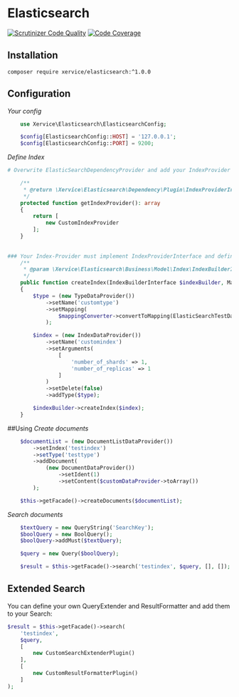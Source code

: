 # Elasticsearch

[![Scrutinizer Code Quality](https://scrutinizer-ci.com/g/xervice/elasticsearch/badges/quality-score.png?b=master)](https://scrutinizer-ci.com/g/xervice/elasticsearch/?branch=master)
[![Code Coverage](https://scrutinizer-ci.com/g/xervice/elasticsearch/badges/coverage.png?b=master)](https://scrutinizer-ci.com/g/xervice/elasticsearch/?branch=master)

## Installation
```
composer require xervice/elasticsearch:^1.0.0
```

## Configuration
*Your config*
```php
    use Xervice\Elasticsearch\ElasticsearchConfig;

    $config[ElasticsearchConfig::HOST] = '127.0.0.1';
    $config[ElasticsearchConfig::PORT] = 9200;
```

*Define Index*
```php
# Overwrite ElasticSearchDependencyProvider and add your IndexProvider 

    /**
     * @return \Xervice\Elasticsearch\Dependency\Plugin\IndexProviderInterface[]
     */
    protected function getIndexProvider(): array
    {
        return [
            new CustomIndexProvider
        ];
    }
    
    
### Your Index-Provider must implement IndexProviderInterface and define your index and types 
    /**
     * @param \Xervice\Elasticsearch\Business\Model\Index\IndexBuilderInterface $indexBuilder
     */
    public function createIndex(IndexBuilderInterface $indexBuilder, MappingConverterInterface $mappingConverter): void
    {
        $type = (new TypeDataProvider())
            ->setName('customtype')
            ->setMapping(
                $mappingConverter->convertToMapping(ElasticSearchTestDataProvider::class)
            );

        $index = (new IndexDataProvider())
            ->setName('customindex')
            ->setArguments(
                [
                    'number_of_shards' => 1,
                    'number_of_replicas' => 1
                ]
            )
            ->setDelete(false)
            ->addType($type);

        $indexBuilder->createIndex($index);
    }

```

##Using
*Create documents*
````php
    $documentList = (new DocumentListDataProvider())
        ->setIndex('testindex')
        ->setType('testtype')
        ->addDocument(
            (new DocumentDataProvider())
                ->setIdent(1)
                ->setContent($customDataProvider->toArray())
        );

    $this->getFacade()->createDocuments($documentList);
````

*Search documents*
```php
    $textQuery = new QueryString('SearchKey');
    $boolQuery = new BoolQuery();
    $boolQuery->addMust($textQuery);

    $query = new Query($boolQuery);

    $result = $this->getFacade()->search('testindex', $query, [], []);
```

## Extended Search

You can define your own QueryExtender and ResultFormatter and add them to your Search:

```php
$result = $this->getFacade()->search(
    'testindex', 
    $query, 
    [
        new CustomSearchExtenderPlugin()
    ], 
    [
        new CustomResultFormatterPlugin()
    ]
);
```
